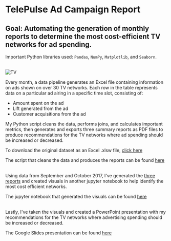 # TelePulse Ad Campaign Report
## Goal: Automating the generation of monthly reports to determine the most cost-efficient TV networks for ad spending.
Important Python libraries used: `Pandas`, `NumPy`, `Matplotlib`, and `Seaborn`.
<br>
<br/>

![TV](./thumbnail.jpeg)

Every month, a data pipeline generates an Excel file containing information on ads shown on over 30 TV networks. Each row in the table represents data on a particular ad airing in a specific time slot, consisting of:
* Amount spent on the ad
* Lift generated from the ad
* Customer acquisitions from the ad

My Python script cleans the data, performs joins, and calculates important metrics, then generates and exports three summary reports as PDF files to produce recommendations for the TV networks where ad spending should be increased or decreased.

To download the original dataset as an Excel .xlsw file, [click here](./dataset.xlsx)

The script that cleans the data and produces the reports can be found [here](https://nbviewer.org/github/papir805/telepulse_ad_campaign_report/blob/main/ad_campaign_report_script.ipynb)
<br>
<br/>


Using data from September and October 2017, I've generated the [three reports](./output/reports/pdfs) and created visuals in another jupyter notebook to help identify the most cost efficient networks. 

The jupyter notebook that generated the visuals can be found [here](https://github.com/papir805/telepulse_ad_campaign_report/blob/main/ad_campaign_visuals.ipynb)
<br>
<br/>

Lastly, I've taken the visuals and created a PowerPoint presentation with my recommendations for the TV networks where advertising spending should be increased or decreased.

The Google Slides presentation can be found [here](https://docs.google.com/presentation/d/1T-fGZ3Cf7lJvf4lJWJhyOq45gDOGqSKuG6wpV-fVQLo/edit?usp=sharing)
<br>
<br/>



<!-- # To-Do List - ad_campaign_report_script:
- None

# To-Do List - ad_campaign_visuals:
- Scatter plots
    - Spend Vs. Conversion Rate
        - [ ] Change annotations to shorter network names (ex: Turner Network Television -> TNT)
        - [ ] Learn parameters of adjust_text library better in order to get labels for points aligned properly
        - [ ] Remove unnecessary labels, not all are needed for PowerPoint presentation
    - Fix make_scatter() function.  I need to ensure that the horizontal/vertical dashed lines are the correct mean values, then apply the fix to these scatter plots:
        - [ ] Conversion Rate vs Cost Per Acquisition
        - [ ] Conversion Rate vs Cost Per Visitor
    - [ ] Consider removing scatter plot with 2 green and 1 red on border.  Does this scatter plot really add anything to the presentation?
    - [ ] Make non-essential points on scatter plots grey, to fade them to background
    - [ ] Add appropriate labels (ex: $/%) for x or y-axis values
- Heat Maps
    - [ ] Add appropriate labels (ex: $/%) for x or y-axis values
- Bar Charts
    - None
- Slope Chart
    - [ ] Incorporate to show monthly changes?
- PowerPoint presentation
    - [ ] Add agenda at start
    - [ ] Make title slides more informative by leveraging pre-attentive attributes.  The title sets the tone for how one reads the rest of the slide. -->

